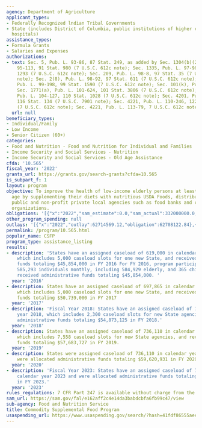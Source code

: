 ```yaml
---
agency: Department of Agriculture
applicant_types:
- Federally Recognized lndian Tribal Governments
- State (includes District of Columbia, public institutions of higher education and
  hospitals)
assistance_types:
- Formula Grants
- Salaries and Expenses
authorizations:
- text: Sec. 5, Pub. L. 93-86, 87 Stat. 249, as added by Sec. 1304(b)(2), Pub. L.
    95-113, 91 Stat. 980 (7 U.S.C. 612c note); Sec. 1335, Pub. L. 97-98, 95 Stat.
    1293 (7 U.S.C. 612c note); Sec. 209, Pub. L. 98-8, 97 Stat. 35 (7 U.S.C. 612c
    note); Sec. 2(8), Pub. L. 98-92, 97 Stat. 611 (7 U.S.C. 612c note); Sec. 1562,
    Pub. L. 99-198, 99 Stat. 1590 (7 U.S.C. 612c note); Sec. 101(k), Pub. L. 100-202;
    Sec. 1771(a), Pub. L. 101-624, 101 Stat. 3806 (7 U.S.C. 612c note); Sec 402(a),
    Pub. L. 104-127, 110 Stat. 1028 (7 U.S.C. 612c note); Sec. 4201, Pub. L. 107-171,
    116 Stat. 134 (7 U.S.C. 7901 note); Sec. 4221, Pub. L. 110-246, 122 Stat. 1886
    (7 U.S.C. 612c note); Sec. 4221, Pub. L. 113-79, 7 U.S.C. 612c note).
  url: null
beneficiary_types:
- Individual/Family
- Low Income
- Senior Citizen (60+)
categories:
- Food and Nutrition - Food and Nutrition for Individual and Families
- Income Security and Social Services - Nutrition
- Income Security and Social Services - Old Age Assistance
cfda: '10.565'
fiscal_year: '2022'
grants_url: https://grants.gov/search-grants?cfda=10.565
is_subpart_f: 1
layout: program
objective: To improve the health of low-income elderly persons at least 60 years of
  age by supplementing their diets with nutritious USDA Foods, distributed through
  public and non-profit private local agencies such as food banks and community action
  organizations.
obligations: '[{"x":"2022","sam_estimate":0.0,"sam_actual":332000000.0,"usa_spending_actual":60825656.18},{"x":"2023","sam_estimate":338640000.0,"sam_actual":0.0,"usa_spending_actual":69226327.63},{"x":"2024","sam_estimate":390000000.0,"sam_actual":0.0,"usa_spending_actual":71919672.53}]'
other_program_spending: null
outlays: '[{"x":"2022","outlay":62714569.12,"obligation":62708122.84},{"x":"2023","outlay":69980455.98,"obligation":69822760.02},{"x":"2024","outlay":48021855.55,"obligation":72949401.0}]'
permalink: /program/10.565.html
popular_name: CSFP
program_type: assistance_listing
results:
- description: 'States have an assigned caseload of 619,000 in calendar year 2016,
    which includes 5,000 caseload slots for one new State, and received administrative
    funds totaling $45,854,000 in FY 2016 For FY 2016, program participation averaged
    585,293 individuals monthly, including 584,929 elderly, and 365 children. States
    received administrative funds totaling $45,854,000. '
  year: '2016'
- description: States have an assigned caseload of 697,865 in calendar year 2017,
    which includes 5,000 caseload slots for one new State, and received administrative
    funds totaling $50,739,000 in FY 2017
  year: '2017'
- description: 'Fiscal Year 2018: States have an assigned caseload of 728,552 in calendar
    year 2018, which includes 2,300 caseload slots for new State agencies, and received
    administrative funds totaling $54,873,125 in FY 2018.'
  year: '2018'
- description: States have an assigned caseload of 736,110 in calendar year 2019,
    which includes 7,558 caseload slots for new State agencies, and received administrative
    funds totaling $57,683,727 in FY 2019.
  year: '2019'
- description: States were assigned caseload of 736,110 in calendar year 2020 and
    were allocated administrative funds totaling $59,620,931 in FY 2020.
  year: '2020'
- description: 'Fiscal Year 2023: States have an assigned caseload of 760,547 in the
    calendar year 2023 and were allocated administrative funds totaling $70,875,073
    in FY 2023.'
  year: '2023'
rules_regulations: 7 CFR Part 247 is available without charge from the Department.
sam_url: https://sam.gov/fal/e162aff2c4e14da3babdcbfa6fb99c47/view
sub-agency: Food and Nutrition Service
title: Commodity Supplemental Food Program
usaspending_url: https://www.usaspending.gov/search/?hash=41fdf86555aeec1c5bf1289b8bb9c757
---
```

